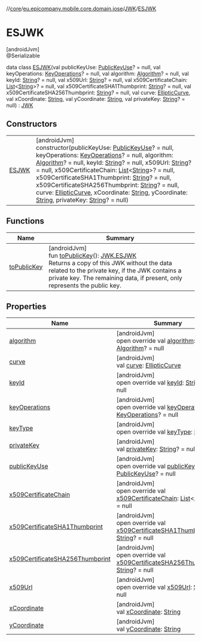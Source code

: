 //[core](../../../../index.md)/[eu.epicompany.mobile.core.domain.jose](../../index.md)/[JWK](../index.md)/[ESJWK](index.md)

# ESJWK

[androidJvm]\
@Serializable

data class [ESJWK](index.md)(val publicKeyUse: [PublicKeyUse](../../-public-key-use/index.md)? = null, val keyOperations: [KeyOperations](../../-key-operations/index.md)? = null, val algorithm: [Algorithm](../../-algorithm/index.md)? = null, val keyId: [String](https://kotlinlang.org/api/latest/jvm/stdlib/kotlin/-string/index.html)? = null, val x509Url: [String](https://kotlinlang.org/api/latest/jvm/stdlib/kotlin/-string/index.html)? = null, val x509CertificateChain: [List](https://kotlinlang.org/api/latest/jvm/stdlib/kotlin.collections/-list/index.html)&lt;[String](https://kotlinlang.org/api/latest/jvm/stdlib/kotlin/-string/index.html)&gt;? = null, val x509CertificateSHA1Thumbprint: [String](https://kotlinlang.org/api/latest/jvm/stdlib/kotlin/-string/index.html)? = null, val x509CertificateSHA256Thumbprint: [String](https://kotlinlang.org/api/latest/jvm/stdlib/kotlin/-string/index.html)? = null, val curve: [EllipticCurve](../../-elliptic-curve/index.md), val xCoordinate: [String](https://kotlinlang.org/api/latest/jvm/stdlib/kotlin/-string/index.html), val yCoordinate: [String](https://kotlinlang.org/api/latest/jvm/stdlib/kotlin/-string/index.html), val privateKey: [String](https://kotlinlang.org/api/latest/jvm/stdlib/kotlin/-string/index.html)? = null) : [JWK](../index.md)

## Constructors

| | |
|---|---|
| [ESJWK](-e-s-j-w-k.md) | [androidJvm]<br>constructor(publicKeyUse: [PublicKeyUse](../../-public-key-use/index.md)? = null, keyOperations: [KeyOperations](../../-key-operations/index.md)? = null, algorithm: [Algorithm](../../-algorithm/index.md)? = null, keyId: [String](https://kotlinlang.org/api/latest/jvm/stdlib/kotlin/-string/index.html)? = null, x509Url: [String](https://kotlinlang.org/api/latest/jvm/stdlib/kotlin/-string/index.html)? = null, x509CertificateChain: [List](https://kotlinlang.org/api/latest/jvm/stdlib/kotlin.collections/-list/index.html)&lt;[String](https://kotlinlang.org/api/latest/jvm/stdlib/kotlin/-string/index.html)&gt;? = null, x509CertificateSHA1Thumbprint: [String](https://kotlinlang.org/api/latest/jvm/stdlib/kotlin/-string/index.html)? = null, x509CertificateSHA256Thumbprint: [String](https://kotlinlang.org/api/latest/jvm/stdlib/kotlin/-string/index.html)? = null, curve: [EllipticCurve](../../-elliptic-curve/index.md), xCoordinate: [String](https://kotlinlang.org/api/latest/jvm/stdlib/kotlin/-string/index.html), yCoordinate: [String](https://kotlinlang.org/api/latest/jvm/stdlib/kotlin/-string/index.html), privateKey: [String](https://kotlinlang.org/api/latest/jvm/stdlib/kotlin/-string/index.html)? = null) |

## Functions

| Name | Summary |
|---|---|
| [toPublicKey](to-public-key.md) | [androidJvm]<br>fun [toPublicKey](to-public-key.md)(): [JWK.ESJWK](index.md)<br>Returns a copy of this JWK without the data related to the private key, if the JWK contains a private key. The remaining data, if present, only represents the public key. |

## Properties

| Name | Summary |
|---|---|
| [algorithm](algorithm.md) | [androidJvm]<br>open override val [algorithm](algorithm.md): [Algorithm](../../-algorithm/index.md)? = null |
| [curve](curve.md) | [androidJvm]<br>val [curve](curve.md): [EllipticCurve](../../-elliptic-curve/index.md) |
| [keyId](key-id.md) | [androidJvm]<br>open override val [keyId](key-id.md): [String](https://kotlinlang.org/api/latest/jvm/stdlib/kotlin/-string/index.html)? = null |
| [keyOperations](key-operations.md) | [androidJvm]<br>open override val [keyOperations](key-operations.md): [KeyOperations](../../-key-operations/index.md)? = null |
| [keyType](key-type.md) | [androidJvm]<br>open override val [keyType](key-type.md): [KeyType](../../-key-type/index.md) |
| [privateKey](private-key.md) | [androidJvm]<br>val [privateKey](private-key.md): [String](https://kotlinlang.org/api/latest/jvm/stdlib/kotlin/-string/index.html)? = null |
| [publicKeyUse](public-key-use.md) | [androidJvm]<br>open override val [publicKeyUse](public-key-use.md): [PublicKeyUse](../../-public-key-use/index.md)? = null |
| [x509CertificateChain](x509-certificate-chain.md) | [androidJvm]<br>open override val [x509CertificateChain](x509-certificate-chain.md): [List](https://kotlinlang.org/api/latest/jvm/stdlib/kotlin.collections/-list/index.html)&lt;[String](https://kotlinlang.org/api/latest/jvm/stdlib/kotlin/-string/index.html)&gt;? = null |
| [x509CertificateSHA1Thumbprint](x509-certificate-s-h-a1-thumbprint.md) | [androidJvm]<br>open override val [x509CertificateSHA1Thumbprint](x509-certificate-s-h-a1-thumbprint.md): [String](https://kotlinlang.org/api/latest/jvm/stdlib/kotlin/-string/index.html)? = null |
| [x509CertificateSHA256Thumbprint](x509-certificate-s-h-a256-thumbprint.md) | [androidJvm]<br>open override val [x509CertificateSHA256Thumbprint](x509-certificate-s-h-a256-thumbprint.md): [String](https://kotlinlang.org/api/latest/jvm/stdlib/kotlin/-string/index.html)? = null |
| [x509Url](x509-url.md) | [androidJvm]<br>open override val [x509Url](x509-url.md): [String](https://kotlinlang.org/api/latest/jvm/stdlib/kotlin/-string/index.html)? = null |
| [xCoordinate](x-coordinate.md) | [androidJvm]<br>val [xCoordinate](x-coordinate.md): [String](https://kotlinlang.org/api/latest/jvm/stdlib/kotlin/-string/index.html) |
| [yCoordinate](y-coordinate.md) | [androidJvm]<br>val [yCoordinate](y-coordinate.md): [String](https://kotlinlang.org/api/latest/jvm/stdlib/kotlin/-string/index.html) |
